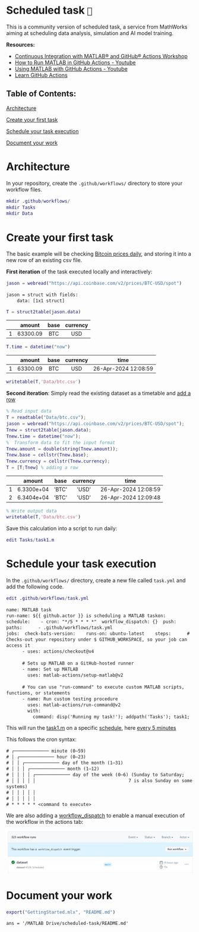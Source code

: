 
# Scheduled task **``**

This is a community version of scheduled task, a service from MathWorks aiming at scheduling data analysis, simulation and AI model training.


**Resources:**

-  [Continuous Integration with MATLAB® and GitHub® Actions Workshop](https://github.com/mathworks/ci-with-matlab-and-github-actions-workshop) 
-  [How to Run MATLAB in GitHub Actions \- Youtube](https://www.youtube.com/watch?v=Ndp5kBhOXq4)  
-  [Using MATLAB with GitHub Actions \- Youtube](https://www.youtube.com/watch?v=Qj5upV0Qm1o)  
-  [Learn GitHub Actions](https://docs.github.com/en/actions/learn-github-actions)  
<a name="beginToc"></a>

## Table of Contents:
[Architecture](#architecture)
 
[Create your first task](#create-your-first-task)
 
[Schedule your task execution](#schedule-your-task-execution)
 
[Document your work](#document-your-work)
 
<a name="endToc"></a>

# Architecture

In your repository, create the `.github/workflows/` directory to store your workflow files.

```matlab
mkdir .github/workflows/
mkdir Tasks
mkdir Data
```

# Create your first task

The basic example will be checking [Bitcoin prices daily](https://docs.cloud.coinbase.com/sign-in-with-coinbase/docs/api-prices), and storing it into a new row of an existing csv file.


**First iteration** of the task executed locally and interactively:

```matlab
jason = webread("https://api.coinbase.com/v2/prices/BTC-USD/spot")
```

```matlabTextOutput
jason = struct with fields:
    data: [1x1 struct]

```

```matlab
T = struct2table(jason.data)
```
| |amount|base|currency|
|:--:|:--:|:--:|:--:|
|1|63300.09|BTC|USD|

```matlab
T.time = datetime("now")
```
| |amount|base|currency|time|
|:--:|:--:|:--:|:--:|:--:|
|1|63300.09|BTC|USD|26-Apr-2024 12:08:59|

```matlab
writetable(T,'Data/btc.csv')
```

**Second iteration**: Simply read the existing dataset as a timetable and [add a row](https://www.mathworks.com/help/matlab/matlab_prog/add-and-delete-table-rows.html)

```matlab
% Read input data
T = readtable("Data/btc.csv");
jason = webread("https://api.coinbase.com/v2/prices/BTC-USD/spot");
Tnew = struct2table(jason.data);
Tnew.time = datetime("now");
%  Transform data to fit the input format
Tnew.amount = double(string(Tnew.amount));
Tnew.base = cellstr(Tnew.base);
Tnew.currency = cellstr(Tnew.currency);
T = [T;Tnew] % adding a row
```
| |amount|base|currency|time|
|:--:|:--:|:--:|:--:|:--:|
|1|6.3300e+04|'BTC'|'USD'|26-Apr-2024 12:08:59|
|2|6.3404e+04|'BTC'|'USD'|26-Apr-2024 12:09:48|

```matlab
% Write output data
writetable(T,'Data/btc.csv')
```

Save this calculation into a script to run daily: 

```matlab
edit Tasks/task1.m
```

# Schedule your task execution

In the `.github/workflows/` directory, create a new file called `task.yml` and add the following code.

```matlab
edit .github/workflows/task.yml
```
```
name: MATLAB task
run-name: ${{ github.actor }} is scheduling a MATLAB taskon:   schedule:    - cron: "*/5 * * * *"  workflow_dispatch: {}  push:    paths:      - .github/workflows/task.yml
jobs:  check-bats-version:    runs-on: ubuntu-latest    steps:      # Checks-out your repository under $ GITHUB_WORKSPACE, so your job can access it
      - uses: actions/checkout@v4
      
      # Sets up MATLAB on a GitHub-hosted runner
      - name: Set up MATLAB
        uses: matlab-actions/setup-matlab@v2

      # You can use "run-command" to execute custom MATLAB scripts, functions, or statements
      - name: Run custom testing procedure
        uses: matlab-actions/run-command@v2
        with:
          command: disp('Running my task!'); addpath('Tasks'); task1;
```

This will run the [task1.m](./Tasks/task1.m) on a specific [schedule](https://docs.github.com/en/actions/using-workflows/events-that-trigger-workflows#schedule), here [every 5 minutes](https://crontab.guru/every-5-minutes)


This follows the cron syntax:

```
# ┌───────────── minute (0–59)
# │ ┌───────────── hour (0–23)
# │ │ ┌───────────── day of the month (1–31)
# │ │ │ ┌───────────── month (1–12)
# │ │ │ │ ┌───────────── day of the week (0–6) (Sunday to Saturday;
# │ │ │ │ │                                   7 is also Sunday on some systems)
# │ │ │ │ │
# │ │ │ │ │
# * * * * * <command to execute>

```

We are also adding a [workflow\_dispatch](https://docs.github.com/en/actions/using-workflows/manually-running-a-workflow) to enable a manual execution of the workflow in the actions tab:


![image_0.png](README_media/image_0.png)


# Document your work
```matlab
export("GettingStarted.mlx", "README.md")
```

```matlabTextOutput
ans = '/MATLAB Drive/scheduled-task/README.md'
```
